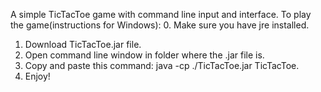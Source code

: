 A simple TicTacToe game with command line input and interface.
To play the game(instructions for Windows):
0. Make sure you have jre installed.
1. Download TicTacToe.jar file.
2. Open command line window in folder where the .jar file is.
3. Copy and paste this command: java -cp ./TicTacToe.jar TicTacToe.
4. Enjoy!
